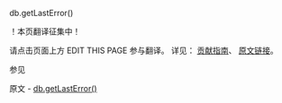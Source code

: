  db.getLastError()

 ！本页翻译征集中！

请点击页面上方 EDIT THIS PAGE 参与翻译。
详见：
[贡献指南]( https://github.com/JinMuInfo/MongoDB-Manual-zh/blob/master/CONTRIBUTING.md )、
[原文链接](  https://docs.mongodb.com/manual/reference/method/db.getLastError/  )。

 参见

原文 - [db.getLastError()]( https://docs.mongodb.com/manual/reference/method/db.getLastError/ )

